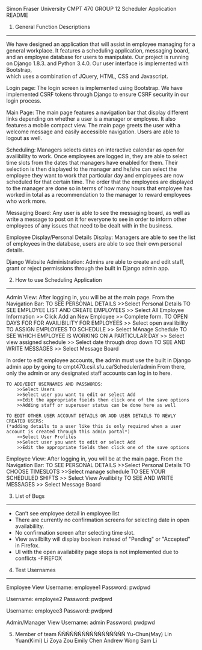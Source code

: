 Simon Fraser University CMPT 470 GROUP 12 
Scheduler Application README

1. General Function Descriptions
--------------------------------
We have designed an application that will assist in employee managing for a general workplace. 
It features a scheduling application, messaging board, and an employee database for users to manipulate. 
Our project is running on Django 1.8.3. and Python 3.4.0.  Our user interface is implemented with Bootstrap,  
which uses a combination of JQuery, HTML, CSS and Javascript. 

Login page:
The login screen is implemented using Bootstrap. We have implemented CSRF 
tokens through Django to ensure CSRF security in our login process.

Main Page: 
The main page  features a navigation bar that display different links depending 
on whether a user is a manager or employee. It also features a mobile compact view.
The main page greets the user with a welcome message and easily accessible navigation. 
Users are able to logout as well. 

Scheduling:
Managers selects dates on interactive calendar as open for availibility to work. 
Once employees are logged in, they are able to select time slots from the dates
that managers have enabled for them. Their selection is then displayed to the manager and he/she can
select the employee they want to work that particular day and employees are now scheduled for that certain time.
The order that the employees are displayed to the manager are done so in terms of how many hours that employee has
worked in total as a recommendation to the manager to reward employees who work more. 

Messaging Board:
Any user is able to see the messaging board, as well as write a message to post on it 
for everyone to see in order to inform other employees of any issues that need to be dealt with in the business.


Employee Display/Personal Details Display:
Managers are able to see the list of employees in the database, users are able to 
see their own personal details.

Django Website Administration:
Admins are able to create and edit staff, grant or reject permissions through the built in Django admin app.


2. How to use Scheduling Application
------------------------------------
Admin View:
After logging in, you will be at the main page.
	From the Navigation Bar: 
	TO SEE PERSONAL DETAILS
		>>Select Personal Details
	TO SEE EMPLOYEE LIST AND CREATE EMPLOYEES
		>> Select All Employee Information
		>> Click Add an New Employee
		>> Complete form.
	TO OPEN DAYS FOR FOR AVAILIBILITY FOR EMPLOYEES
		>> Select open availibility
	TO ASSIGN EMPLOYEES TO SCHEDULE
		>> Select MAnage Schedule
	TO SEE WHICH EMPLOYEE IS WORKING ON A PARTICULAR DAY
		>> Select view assigned schedule
		>> Select date through drop down 
	TO SEE AND WRITE MESSAGES
		>> Select Message Board

In order to edit employee accounts, the admin must use the built in Django admin app by going to cmpt470.csil.sfu.ca/Scheduler/admin
From there, only the admin or any designated staff accounts can log in to here.

	TO ADD/EDIT USERNAMES AND PASSWORDS:
		>>Select Users
		>>Select user you want to edit or select Add
		>>Edit the appropriate fields then click one of the save options
		>>Adding staff or superuser status can be done here as well

	TO EDIT OTHER USER ACCOUNT DETAILS OR ADD USER DETAILS TO NEWLY CREATED USERS:
	(*adding details to a user like this is only required when a user account is created through this admin portal*)
		>>Select User Profiles
		>>Select user you want to edit or select Add
		>>Edit the appropriate fields then click one of the save options
	

Employee View:
 After logging in, you will be at the main page.
	From the Navigation Bar: 
	TO SEE PERSONAL DETAILS
		>>Select Personal Details
	TO CHOOSE TIMESLOTS
		>>Select manage schedule
	TO SEE YOUR SCHEDULED SHIFTS
		>> Select View Availibilty 
	TO SEE AND WRITE MESSAGES
		>> Select Message Board


3. List of Bugs
---------------
- Can’t see employee detail in employee list
- There are currently no confirmation screens  for selecting date in open availabililty.
- No confirmation screen after selecting time slot.
- View availbilty will display boolean instead of "Pending" or "Accepted" in Firefox.
- UI with the open availability page stops is not implemented due to conflicts
-FIREFOX

4. Test Usernames
-----------------
Employee View
Username: employee1
Password: pwdpwd

Username: employee2
Password: pwdpwd

Username: employee3
Password: pwdpwd

Admin/Manager View
Username: admin
Password: pwdpwd


5. Member of team
ÑÑÑÑÑÑÑÑÑÑÑÑÑÑÑÑÑ
Yu-Chun(May) Lin
Yuan(Kimi) Li
Zoya Zou
Emily Chen
Andrew Wong
Sam Li

